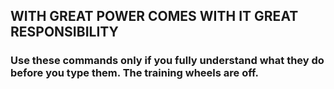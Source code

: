 ## WITH GREAT POWER COMES WITH IT GREAT RESPONSIBILITY

### Use these commands only if you fully understand what they do before you type them. The training wheels are off.
